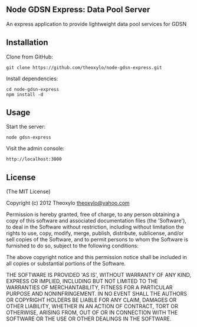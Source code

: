 ## Node GDSN Express: Data Pool Server

An express application to provide lightweight data pool services for GDSN


## Installation

Clone from GitHub:

    git clone https://github.com/theoxylo/node-gdsn-express.git

Install dependencies:

    cd node-gdsn-express
    npm install -d


## Usage

Start the server:

    node gdsn-express

Visit the admin console:

    http://localhost:3000


## License

(The MIT License)

Copyright (c) 2012 Theoxylo <theoxylo@yahoo.com>

Permission is hereby granted, free of charge, to any person obtaining a copy of this software and associated documentation files (the 'Software'), to deal in the Software without restriction, including without limitation the rights to use, copy, modify, merge, publish, distribute, sublicense, and/or sell copies of the Software, and to permit persons to whom the Software is furnished to do so, subject to the following conditions:

The above copyright notice and this permission notice shall be included in all copies or substantial portions of the Software.

THE SOFTWARE IS PROVIDED 'AS IS', WITHOUT WARRANTY OF ANY KIND, EXPRESS OR IMPLIED, INCLUDING BUT NOT LIMITED TO THE WARRANTIES OF MERCHANTABILITY, FITNESS FOR A PARTICULAR PURPOSE AND NONINFRINGEMENT. IN NO EVENT SHALL THE AUTHORS OR COPYRIGHT HOLDERS BE LIABLE FOR ANY CLAIM, DAMAGES OR OTHER LIABILITY, WHETHER IN AN ACTION OF CONTRACT, TORT OR OTHERWISE, ARISING FROM, OUT OF OR IN CONNECTION WITH THE SOFTWARE OR THE USE OR OTHER DEALINGS IN THE SOFTWARE.
